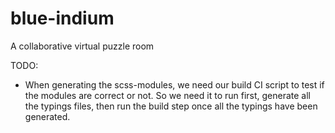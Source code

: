 # blue-indium
A collaborative virtual puzzle room

TODO:
- When generating the scss-modules, we need our build CI script to test if the modules are correct or not. So we need it to run first, generate all the typings files, then run the build step once all the typings have been generated.
 